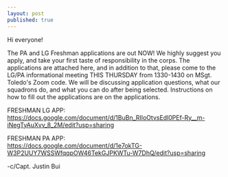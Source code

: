 ```yaml
---
layout: post
published: true
---
```

Hi everyone!

The PA and LG Freshman applications are out NOW! We highly suggest you apply, and take your first taste of responsibility in the corps. The applications are attached here, and in addition to that, please come to the LG/PA informational meeting THIS THURSDAY from 1330-1430 on MSgt. Toledo's Zoom code. We will be discussing application questions, what our squadrons do, and what you can do after being selected. Instructions on how to fill out the applications are on the applications. 

FRESHMAN LG APP:  
<https://docs.google.com/document/d/1BuBn_RIloOtvsEdl0PEf-Ry__m-iNegTyAuXvv_8_2M/edit?usp=sharing>

FRESHMAN PA APP:   
<https://docs.google.com/document/d/1e7okTG-W3P2UUY7WSSWfqqpOW46TekGJPKWTu-W7DhQ/edit?usp=sharing>

-c/Capt. Justin Bui
